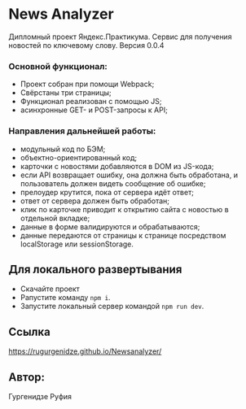 # News Analyzer
Дипломный проект Яндекс.Практикума.
Сервис для получения новостей по ключевому слову. 
Версия 0.0.4  

### Основной функционал:
* Проект собран при помощи Webpack;
* Свёрстаны три страницы;
* Функционал реализован с помощью JS;
* асинхронные GET- и POST-запросы к API;
### Направления дальнейшей работы:
* модульный код по БЭМ;
* объектно-ориентированный код;
* карточки с новостями добавляются в DOM из JS-кода;
* если API возвращает ошибку, она должна быть обработана, и пользователь должен видеть сообщение об ошибке;
* прелоудер крутится, пока от сервера идёт ответ;
* ответ от сервера должен быть обработан;
* клик по карточке приводит к открытию сайта с новостью в отдельной вкладке;
* данные в форме валидируются и обрабатываются;
* данные передаются от страницы к странице посредством localStorage или sessionStorage.
 
## Для локального развертывания
* Скачайте проект
* Pапустите команду `npm i`.
* Запустите локальный сервер командой `npm run dev`.
## Ссылка
https://rugurgenidze.github.io/Newsanalyzer/
## Автор:
Гургенидзе Руфия